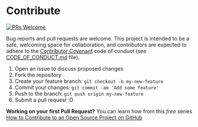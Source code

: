 # Contribute
  [![PRs Welcome](https://img.shields.io/badge/PRs-welcome-brightgreen.svg?style=flat-square)](http://makeapullrequest.com)

Bug reports and pull requests are welcome.
This project is intended to be a safe, welcoming space for collaboration, and contributors are expected to adhere to the [Contributor Covenant](http://contributor-covenant.org) code of conduct (see [CODE_OF_CONDUCT.md](CODE_OF_CONDUCT.md) file).

1. Open an issue to discuss proposed changes
2. Fork the repository
3. Create your feature branch: `git checkout -b my-new-feature`
4. Commit your changes: `git commit -am 'Add some feature'`
5. Push to the branch: `git push origin my-new-feature`
6. Submit a pull request :D

**Working on your first Pull Request?** You can learn how from this *free* series [How to Contribute to an Open Source Project on GitHub](https://egghead.io/series/how-to-contribute-to-an-open-source-project-on-github)
